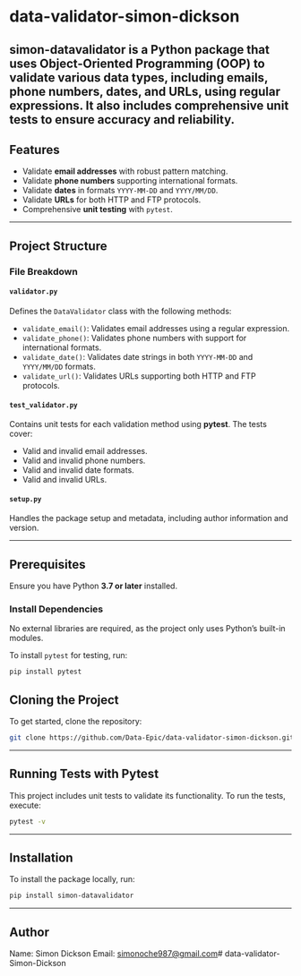 # data-validator-simon-dickson
simon-datavalidator is a Python package that uses Object-Oriented Programming (OOP) to validate various data types, including emails, phone numbers, dates, and URLs, using regular expressions. It also includes comprehensive unit tests to ensure accuracy and reliability.
---

## Features

- Validate **email addresses** with robust pattern matching.
- Validate **phone numbers** supporting international formats.
- Validate **dates** in formats `YYYY-MM-DD` and `YYYY/MM/DD`.
- Validate **URLs** for both HTTP and FTP protocols.
- Comprehensive **unit testing** with `pytest`.

---

## Project Structure

### File Breakdown

#### `validator.py`
Defines the `DataValidator` class with the following methods:
- `validate_email()`: Validates email addresses using a regular expression.
- `validate_phone()`: Validates phone numbers with support for international formats.
- `validate_date()`: Validates date strings in both `YYYY-MM-DD` and `YYYY/MM/DD` formats.
- `validate_url()`: Validates URLs supporting both HTTP and FTP protocols.

#### `test_validator.py`
Contains unit tests for each validation method using **pytest**. The tests cover:
- Valid and invalid email addresses.
- Valid and invalid phone numbers.
- Valid and invalid date formats.
- Valid and invalid URLs.

#### `setup.py`
Handles the package setup and metadata, including author information and version.

---

## Prerequisites

Ensure you have Python **3.7 or later** installed.

### Install Dependencies

No external libraries are required, as the project only uses Python’s built-in modules.

To install `pytest` for testing, run:
```bash
pip install pytest
```
## Cloning the Project

To get started, clone the repository:

```bash
git clone https://github.com/Data-Epic/data-validator-simon-dickson.git
```
---

## Running Tests with Pytest

This project includes unit tests to validate its functionality. To run the tests, execute:
```bash
pytest -v
```

---

## Installation

To install the package locally, run:
```bash
pip install simon-datavalidator
```

---

## Author

Name: Simon Dickson
Email: simonoche987@gmail.com# data-validator-Simon-Dickson
